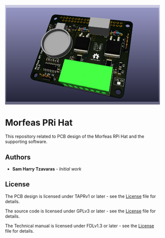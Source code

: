 ![picture](./Docs/Artwork/PCB_3d_render.png)
# Morfeas PRi Hat

This repository related to PCB design of the Morfeas RPi Hat and the supporting software.

## Authors
* **Sam Harry Tzavaras** - *Initial work*

## License
The PCB design is licensed under TAPRv1 or later - see the [License](./Hardware/TAPR_Open_Hardware_License_v1.0.pdf) file for details.

The source code is licensed under GPLv3 or later - see the [License](../blob/master/LICENSE) file for details.

The Technical manual is licensed under FDLv1.3 or later - see the [License](./Docs/fdl-1.3.md) file for details.

